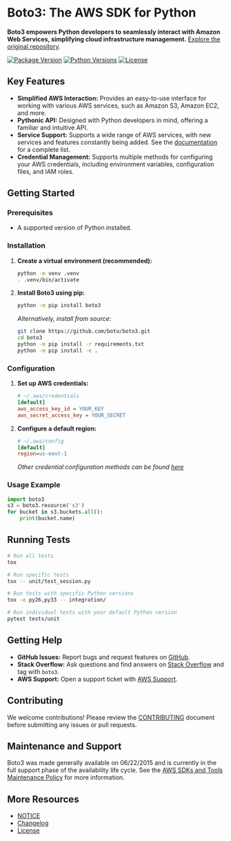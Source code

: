 # Boto3: The AWS SDK for Python

**Boto3 empowers Python developers to seamlessly interact with Amazon Web Services, simplifying cloud infrastructure management.**  [Explore the original repository](https://github.com/boto/boto3).

[![Package Version](http://img.shields.io/pypi/v/boto3.svg?style=flat)](https://pypi.python.org/pypi/boto3/)
[![Python Versions](https://img.shields.io/pypi/pyversions/boto3.svg?style=flat)](https://pypi.python.org/pypi/boto3/)
[![License](http://img.shields.io/pypi/l/boto3.svg?style=flat)](https://github.com/boto/boto3/blob/develop/LICENSE)

## Key Features

*   **Simplified AWS Interaction:** Provides an easy-to-use interface for working with various AWS services, such as Amazon S3, Amazon EC2, and more.
*   **Pythonic API:** Designed with Python developers in mind, offering a familiar and intuitive API.
*   **Service Support:** Supports a wide range of AWS services, with new services and features constantly being added.  See the [documentation](https://boto3.amazonaws.com/v1/documentation/api/latest/index.html) for a complete list.
*   **Credential Management:**  Supports multiple methods for configuring your AWS credentials, including environment variables, configuration files, and IAM roles.

## Getting Started

### Prerequisites

*   A supported version of Python installed.

### Installation

1.  **Create a virtual environment (recommended):**

    ```bash
    python -m venv .venv
    . .venv/bin/activate
    ```

2.  **Install Boto3 using pip:**

    ```bash
    python -m pip install boto3
    ```

    *Alternatively, install from source:*

    ```bash
    git clone https://github.com/boto/boto3.git
    cd boto3
    python -m pip install -r requirements.txt
    python -m pip install -e .
    ```

### Configuration

1.  **Set up AWS credentials:**

    ```ini
    # ~/.aws/credentials
    [default]
    aws_access_key_id = YOUR_KEY
    aws_secret_access_key = YOUR_SECRET
    ```

2.  **Configure a default region:**

    ```ini
    # ~/.aws/config
    [default]
    region=us-east-1
    ```

    *Other credential configuration methods can be found [here](https://boto3.amazonaws.com/v1/documentation/api/latest/guide/credentials.html)*

### Usage Example

```python
import boto3
s3 = boto3.resource('s3')
for bucket in s3.buckets.all():
    print(bucket.name)
```

## Running Tests

```bash
# Run all tests
tox

# Run specific tests
tox -- unit/test_session.py

# Run tests with specific Python versions
tox -e py26,py33 -- integration/

# Run individual tests with your default Python version
pytest tests/unit
```

## Getting Help

*   **GitHub Issues:**  Report bugs and request features on [GitHub](https://github.com/boto/boto3/issues/new).
*   **Stack Overflow:** Ask questions and find answers on [Stack Overflow](https://stackoverflow.com/) and tag with `boto3`.
*   **AWS Support:** Open a support ticket with [AWS Support](https://console.aws.amazon.com/support/home#/).

## Contributing

We welcome contributions! Please review the [CONTRIBUTING](https://github.com/boto/boto3/blob/develop/CONTRIBUTING.rst) document before submitting any issues or pull requests.

## Maintenance and Support

Boto3 was made generally available on 06/22/2015 and is currently in the full support phase of the availability life cycle.  See the [AWS SDKs and Tools Maintenance Policy](https://docs.aws.amazon.com/sdkref/latest/guide/maint-policy.html) for more information.

## More Resources

*   [NOTICE](https://github.com/boto/boto3/blob/develop/NOTICE)
*   [Changelog](https://github.com/boto/boto3/blob/develop/CHANGELOG.rst)
*   [License](https://github.com/boto/boto3/blob/develop/LICENSE)